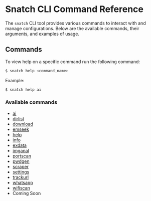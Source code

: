 # Snatch CLI Command Reference

The `snatch` CLI tool provides various commands to interact with and manage configurations. Below are the available commands, their arguments, and examples of usage.

## Commands

To view help on a specific command run the following command:
```bash
$ snatch help <command_name>
```

Example:
```bash
$ snatch help ai
```

### Available commands

* [ai](./commands/ai.md)
* [dirlist](./commands/dirlist.md)
* [download](./commands/download.md)
* [emseek](./commands/emseek.md)
* [help](./welcome.md)
* [info](../../README.md)
* [exdata](./commands/exdata.md)
* [imganal](./commands/imganal.md)
* [portscan](./commands/portscan.md)
* [pwdgen](./commands/pwdgen.md)
* [scraper](./commands/scraper.md)
* [settings](./commands/settings.md)
* [trackurl](./commands/trackurl.md)
* [whatsapp](./commands/whatsapp.md)
* [wifiscan](./wifiscan.md)
* Coming Soon